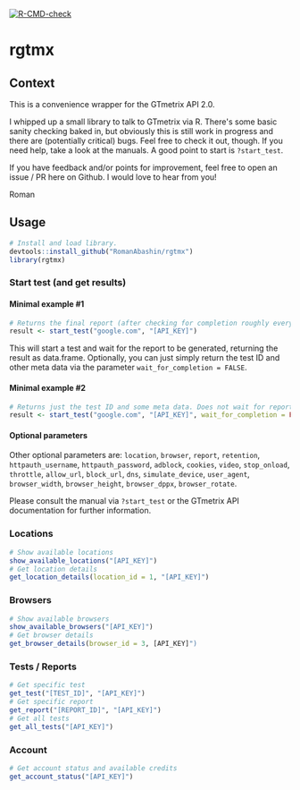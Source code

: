   <!-- badges: start -->
  [![R-CMD-check](https://github.com/RomanAbashin/rgtmx/workflows/R-CMD-check/badge.svg)](https://github.com/RomanAbashin/rgtmx/actions)
  <!-- badges: end -->
  
# rgtmx



## Context

This is a convenience wrapper for the GTmetrix API 2.0.

I whipped up a small library to talk to GTmetrix via R. There's some basic sanity checking baked in, but obviously this is still work in progress and there are (potentially critical) bugs. Feel free to check it out, though. If you need help, take a look at the manuals. A good point to start is `?start_test`. 

If you have feedback and/or points for improvement, feel free to open an issue / PR here on Github. I would love to hear from you!

Roman

## Usage

```r
# Install and load library.
devtools::install_github("RomanAbashin/rgtmx")
library(rgtmx)
```
### Start test (and get results)

#### Minimal example #1

```r
# Returns the final report (after checking for completion roughly every 3 seconds). 
result <- start_test("google.com", "[API_KEY]")
```
This will start a test and wait for the report to be generated, returning the result as data.frame. Optionally, you can just simply return the test ID and other meta data via the parameter `wait_for_completion = FALSE`.

#### Minimal example #2

```r
# Returns just the test ID and some meta data. Does not wait for report completion.
result <- start_test("google.com", "[API_KEY]", wait_for_completion = FALSE)
```

#### Optional parameters

Other optional parameters are: `location`,
`browser`,
`report`,
`retention`,
`httpauth_username`,
`httpauth_password`,
`adblock`,
`cookies`,
`video`,
`stop_onload`,
`throttle`,
`allow_url`,
`block_url`,
`dns`,
`simulate_device`,
`user_agent`,
`browser_width`,
`browser_height`,
`browser_dppx`,
`browser_rotate`.

Please consult the manual via `?start_test` or the GTmetrix API documentation for further information.

### Locations
```r
# Show available locations
show_available_locations("[API_KEY]")
# Get location details
get_location_details(location_id = 1, "[API_KEY]")
```
### Browsers
```r
# Show available browsers
show_available_browsers("[API_KEY]")
# Get browser details
get_browser_details(browser_id = 3, [API_KEY]")
```
### Tests / Reports
```r
# Get specific test
get_test("[TEST_ID]", "[API_KEY]")
# Get specific report
get_report("[REPORT_ID]", "[API_KEY]")
# Get all tests
get_all_tests("[API_KEY]")
```
### Account
```r
# Get account status and available credits
get_account_status("[API_KEY]")
```
